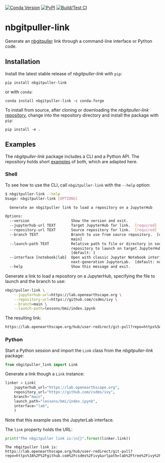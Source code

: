 [![Conda Version](https://img.shields.io/conda/vn/conda-forge/nbgitpuller-link.svg)](https://anaconda.org/conda-forge/nbgitpuller-link)
[![PyPI](https://img.shields.io/pypi/v/nbgitpuller-link)](https://pypi.org/project/nbgitpuller-link/)
[![Build/Test CI](https://github.com/mdpiper/nbgitpuller-link/actions/workflows/build-test-ci.yml/badge.svg)](https://github.com/mdpiper/nbgitpuller-link/actions/workflows/build-test-ci.yml)

# nbgitpuller-link

Generate an [nbgitpuller](https://jupyterhub.github.io/nbgitpuller/index.html) link
through a command-line interface or Python code.

## Installation

Install the latest stable release of *nbgitpuller-link* with `pip`:
```
pip install nbgitpuller-link
```
or with `conda`:
```
conda install nbgitpuller-link -c conda-forge
```

To install from source, after cloning or downloading the *nbgitpuller-link* [repository](https://github.com/mdpiper/nbgitpuller-link),
change into the repository directory
and install the package with `pip`:
```
pip install -e .
```

## Examples

The *nbgitpuller-link* package includes a CLI and a Python API.
The repository holds short [examples](https://github.com/mdpiper/nbgitpuller-link/tree/main/examples)
of both, which are adapted here.

### Shell

To see how to use the CLI,
call `nbgitpuller-link` with the `--help` option:
```bash
$ nbgitpuller-link --help
Usage: nbgitpuller-link [OPTIONS]

  Generate an nbgitpuller link to load a repository on a JupyterHub

Options:
  --version                   Show the version and exit.
  --jupyterhub-url TEXT       Target JupyterHub for link.  [required]
  --repository-url TEXT       Source repository for link.  [required]
  --branch TEXT               Branch to use from source repository.  [default:
                              main]
  --launch-path TEXT          Relative path to file or directory in source
                              repository to launch on target JupyterHub.
                              [default: ]
  --interface [notebook|lab]  Open with classic Jupyter Notebook interface or
                              next-generation JupyterLab.  [default: notebook]
  --help                      Show this message and exit.
``` 

Generate a link to load a repository on a JupyterHub,
specifying the file to launch
and the branch to use:
```bash
nbgitpuller-link \
    --jupyterhub-url=https://lab.openearthscape.org \
    --repository-url=https://github.com/csdms/ivy \
    --branch=main \
    --launch-path=lessons/bmi/index.ipynb
```

The resulting link:
```bash
https://lab.openearthscape.org/hub/user-redirect/git-pull?repo=https%3A%2F%2Fgithub.com%2Fcsdms%2Fivy&urlpath=tree%2Fivy%2Flessons%2Fbmi%2Findex.ipynb&branch=main
```

### Python

Start a Python session and import the `Link` class from the *nbgitpuller-link* package:
```python
from nbgitpuller_link import Link
```

Generate a link though a `Link` instance:
```python
linker = Link(
    jupyterhub_url="https://lab.openearthscape.org",
    repository_url="https://github.com/csdms/ivy",
    branch="main",
    launch_path="lessons/bmi/index.ipynb",
    interface="lab",
    )
```
Note that this example uses the JupyterLab interface.

The `link` property holds the URL:
```python
print("The nbgitpuller link is:\n{}".format(linker.link))
```
```
The nbgitpuller link is:
https://lab.openearthscape.org/hub/user-redirect/git-pull?repo=https%3A%2F%2Fgithub.com%2Fcsdms%2Fivy&urlpath=lab%2Ftree%2Fivy%2Flessons%2Fbmi%2Findex.ipynb%3Fautodecode&branch=main
```
